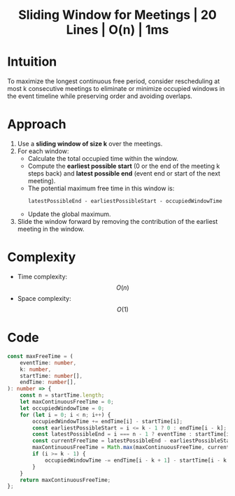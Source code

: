 <h1 align="center">Sliding Window for Meetings | 20 Lines | O(n) | 1ms</h1>

# Intuition
To maximize the longest continuous free period, consider rescheduling at most k consecutive meetings to eliminate or minimize occupied windows in the event timeline while preserving order and avoiding overlaps.

# Approach
1. Use a **sliding window of size k** over the meetings.
2. For each window:
   - Calculate the total occupied time within the window.
   - Compute the **earliest possible start** (0 or the end of the meeting k steps back) and **latest possible end** (event end or start of the next meeting).
   - The potential maximum free time in this window is:
     ```
     latestPossibleEnd - earliestPossibleStart - occupiedWindowTime
     ```
   - Update the global maximum.
3. Slide the window forward by removing the contribution of the earliest meeting in the window.

# Complexity
- Time complexity: $$O(n)$$
- Space complexity: $$O(1)$$

# Code
```typescript
const maxFreeTime = (
    eventTime: number,
    k: number,
    startTime: number[],
    endTime: number[],
): number => {
    const n = startTime.length;
    let maxContinuousFreeTime = 0;
    let occupiedWindowTime = 0;
    for (let i = 0; i < n; i++) {
        occupiedWindowTime += endTime[i] - startTime[i];
        const earliestPossibleStart = i <= k - 1 ? 0 : endTime[i - k];
        const latestPossibleEnd = i === n - 1 ? eventTime : startTime[i + 1];
        const currentFreeTime = latestPossibleEnd - earliestPossibleStart - occupiedWindowTime;
        maxContinuousFreeTime = Math.max(maxContinuousFreeTime, currentFreeTime);
        if (i >= k - 1) {
            occupiedWindowTime -= endTime[i - k + 1] - startTime[i - k + 1];
        }
    }
    return maxContinuousFreeTime;
};
```
